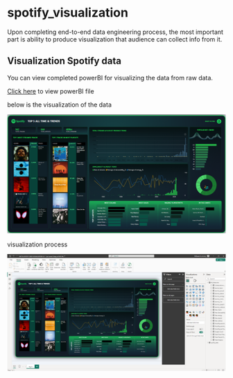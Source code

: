 # spotify_visualization
Upon completing end-to-end data engineering process, the most important part is ability to produce visualization that audience can collect info from it.


## Visualization Spotify data
You can view completed powerBI for visualizing the data from raw data.

[Click here](https://github.com/lokmanTech/spotify_visualization/blob/16b17e75a716b4912a3f299e38044f6aaa9dc410/240716-SPOTIFY-DATA%20VISUALIZATION-LH.pbix) to view powerBI file

below is the visualization of the data

<p align=center><img src='img/SPOTIFY VISUALIZATION.png'></p>

visualization process

<p align=center><img src='img/SPOTIFY VISUALIZATION PROCESS.png'></p>
